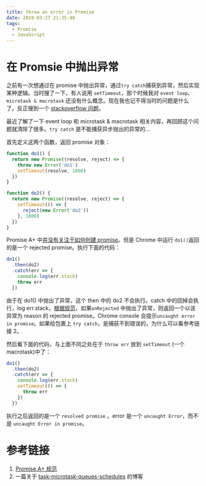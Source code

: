 ```yaml
---
title: throw an error in Promise
date: 2019-03-27 21:35:48
tags:
  - Promise
  - JavaScript
---
```


# 在 Promsie 中抛出异常

之前有一次想通过在 promise 中抛出异常，通过`try catch`捕获到异常，然后实现某种逻辑。当时搜了一下，有人说用 `setTimeout`，那个时候我对 `event loop`、`microtask & macrotask` 还没有什么概念。现在我也记不得当时的问题是什么了。反正搜到一个 [stackoverflow 问题](https://stackoverflow.com/questions/30715367/why-can-i-not-throw-inside-a-promise-catch-handlerå)。

最近了解了一下 event loop 和 microtask & macrotask 相关内容，再回顾这个问题就清除了很多。`try catch` 是不能捕获异步抛出的异常的...

首先定义这两个函数，返回 promise 对象：

```js
function do1() {
  return new Promise((resolve, reject) => {
    throw new Error('do1')
    setTimeout(resolve, 1000)
  })
}

function do2() {
  return new Promise((resolve, reject) => {
    setTimeout(() => {
      reject(new Error('do2'))
    }, 1000)
  })
}
```

Promise A+ 中[并没有关注于如何创建 promise](https://promisesaplus.com/#point-5)。但是 Chrome 中运行 `do1()`返回的是一个 rejected promise。执行下面的代码：

```js
do1()
  .then(do2)
  .catch(err => {
    console.log(err.stack)
    throw err
  })
```

由于在 do1() 中抛出了异常，这个 then 中的 do2 不会执行。catch 中的回掉会执行，log err.stack，[根据规范](https://promisesaplus.com/#point-42)，如果`onRejected` 中抛出了异常，则返回一个以该异常为 reason 的 rejected promise。Chrome console 会提示`uncaught error in promise`。如果给包裹上 `try catch`，是捕获不到错误的，为什么可以看参考链接 2。

然后看下面的代码，与上面不同之处在于 `throw err` 放到 `setTimeout` (一个 macrotask)中了：

```js
do1()
  .then(do2)
  .catch(err => {
    console.log(err.stack)
    setTimeout(() => {
      throw err
    })
  })
```

执行之后返回的是一个 `resolved promise` 。error 是一个 `uncaught Error`，而不是 `uncaught Error in promise`。

# 参考链接

1. [Promise A+ 规范](https://promisesaplus.com/)
2. 一篇关于 [task-microtask-queues-schedules](https://jakearchibald.com/2015/tasks-microtasks-queues-and-schedules/) 的博客
